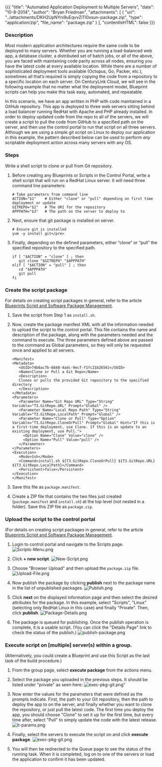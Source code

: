 {{{
  "title": "Automated Application Deployment to Multiple Servers",
  "date": "10-8-2014",
  "author": "Bryan Friedman",
  "attachments": [
    {
      "url": "../attachments/DKH2UpNYni9uEqvvZlTl0xsun-package.zip",
      "type": "application/zip",
      "file_name": "package.zip"
    }
  ],
  "contentIsHTML": false
}}}

### Description
Most modern application architectures require the same code to be deployed to many servers. Whether you are running a load-balanced web app, a database cluster, a distributed set of batch jobs, or all of the above, you are faced with maintaining code parity across all nodes, ensuring you have the latest code at every available location. While there are a number of sophisticated deployment tools available (Octopus, Go, Packer, etc.), sometimes all that’s required is simply copying the code from a repository to a specific location on each server. On CenturyLink Cloud, we will see in the following example that no matter what the deployment model, Blueprint scripts can help you make this task easy, automated, and repeatable.

In this scenario, we have an app written in PHP with code maintained in a GitHub repository. This app is deployed to three web servers sitting behind a load balancer running RedHat with Apache and PHP already installed. In order to deploy updated code from the repo to all of the servers, we will create a script to pull the code from GitHub to a specified path on the server, and then use the control portal to run that script on all three servers. Although we are using a simple git script on Linux to deploy our application in this example, the pattern described below can be used to perform *any* scriptable deployment action across many servers with any OS.

### Steps
Write a shell script to clone or pull from Git repository.

1. Before creating any Blueprints or Scripts in the Control Portal, write a shell script that will run on a RedHat Linux server. It will need three command line parameters:
   ```
   # Take parameters from command line
   ACTION="$1"    # Either "clone" or "pull" depending on first time deployment or update
   GITREPO="$2"   # The URI for the repository
   APPPATH="$3"   # The path on the server to deploy to
   ```

2. Next, ensure that git package is installed on server.
   ```
   # Ensure git is installed
   yum -y install git</pre>
   ```

3. Finally, depending on the defined parameters, either “clone” or “pull” the specified repository to the specified path.
   ```
   if [ "$ACTION" = "clone" ] ; then
      git clone "$GITREPO" "$APPPATH"
   elif [ "$ACTION" = "pull" ] ; then
      cd "$APPPATH"
      git pull
   fi
   ```

### Create the script package
For details on creating script packages in general, refer to the article [Blueprints Script and Software Package Management](../Blueprints/blueprints-script-and-software-package-management.md).
1. Save the script from Step 1 as `install.sh`.

2. Now, create the package manifest XML with all the information needed to upload the script to the control portal. This file contains the name and description of the package, along with the parameters needed and the command to execute. The three parameters defined above are passed to the command as Global parameters, so they will only be requested once and applied to all servers.
   ```
   <Manifest>
   <Metadata>
      <UUID>74b6ac7b-6848-4adc-9ecf-f1fc21b26561</UUID>
      <Name>Clone or Pull a Git Repo</Name>
      <Description>
      Clones or pulls the provided Git repository to the specified directory
      </Description>
   </Metadata>
   <Parameters>
      <Parameter Name="Git Repo URL" Type="String" Variable="T3.GitRepo.URL" Prompt="Global" />
      <Parameter Name="Local Repo Path" Type="String" Variable="T3.GitRepo.LocalPath" Prompt="Global" />
      <Parameter Name="Clone or Pull" Type="Option" Variable="T3.GitRepo.CloneOrPull" Prompt="Global" Hint="If this is a first-time deployment, use Clone. If this is an update to an existing deployment, use Pull.">
        <Option Name="Clone" Value="clone" />
        <Option Name="Pull" Value="pull" />
      </Parameter>
   </Parameters>
   <Execution>
      <Mode>Ssh</Mode>
      <Command>install.sh ${T3.GitRepo.CloneOrPull} ${T3.GitRepo.URL} ${T3.GitRepo.LocalPath}</Command>
      <Persistent>false</Persistent>
   </Execution>
   </Manifest>
   ```

3. Save this file as `package.manifest`.

4. Create a ZIP file that contains the two files just created (`package.manifest` and `install.sh`) at the top level (not nested in a folder). Save this ZIP file as `package.zip`.

### Upload the script to the control portal
(For details on creating script packages in general, refer to the article [Blueprints Script and Software Package Management](../Blueprints/blueprints-script-and-software-package-management.md).
1. Login to control portal and navigate to the Scripts page.
   ![Scripts-Menu.png](../images/blueprints-auto-app-deploy-2014-06-05-001-Scripts-Menu.png)

2. Click **+ new script**.
   ![New-Script.png](../images/blueprints-auto-app-deploy-2014-06-05-002-New-Script.png)

3. Choose "Browser Upload" and then upload the <code>package.zip</code> file.
   ![Upload-File.png](../images/blueprints-auto-app-deploy-2014-06-05-005-Upload-File.png)

4. Now publish the package by clicking **publish** next to the package name in the list of unpublished packages.
   ![Publish.png](../images/blueprints-auto-app-deploy-2014-06-05-006-Publish.png)

5. Click **next** on the displayed information page and then select the desired attributes for the package. In this example, select "Scripts", "Linux" (selecting only RedHat Linux in this case) and finally "Private". Then, click **publish**.
   ![Package-Details.png](../images/blueprints-auto-app-deploy-2014-06-05-008-Package-Details.png)

6. The package is queued for publishing. Once the publish operation is complete, it is a usable script. (You can click the "Details Page" link to check the status of the publish.)
   ![publish-package.png](../images/blueprints-auto-app-deploy-publish-package.png)

### Execute script on [multiple] server(s) within a group.
(Alternatively, you could create a Blueprint and use this Script as the last task of the build procedure.)
1. From the group page, select **execute package** from the actions menu.

2. Select the package you uploaded in the previous steps. It should be listed under "private" as seen here:
   ![exec-pkg-git.png](../images/blueprints-auto-app-deploy-exec-pkg-git.png)"

3. Now enter the values for the parameters that were defined as the prompts indicate. First, the path to your Git repository, then the path to deploy the app to on the server, and finally whether you want to clone the repository, or just pull the latest code. The first time you deploy the app, you should choose "Clone" to set it up for the first time, but every time after, select "Pull" to simply update the code with the latest release.
   ![it-params.png](../images/blueprints-auto-app-deploy-git-params.png)

4. Finally, select the servers to execute the script on and click **execute package**.
   ![exec-pkg-git.png](../images/blueprints-auto-app-deploy-exec-pkg-git-select-servers.png)

5. You will then be redirected to the Queue page to see the status of the running task. When it is completed, log on to one of the servers or load the application to confirm it has been updated.
